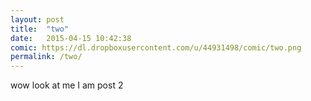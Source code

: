 ```yaml
---
layout: post
title:  "two"
date:   2015-04-15 10:42:38
comic: https://dl.dropboxusercontent.com/u/44931498/comic/two.png
permalink: /two/
---
```

wow look at me I am post 2
